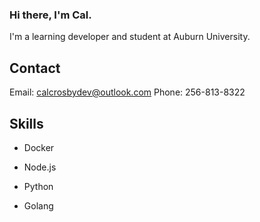### Hi there, I'm Cal.

I'm a learning developer and student at Auburn University.

## __Contact__

Email: calcrosbydev@outlook.com 
Phone: 256-813-8322

## __Skills__

- Docker

- Node.js

- Python

- Golang
